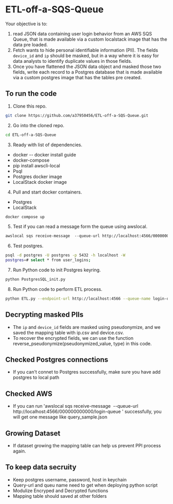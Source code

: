 # ETL-off-a-SQS-Queue
Your objective is to:
1. read JSON data containing user login behavior from an AWS SQS Queue, that is made
available via a custom localstack image that has the data pre loaded.
2. Fetch wants to hide personal identifiable information (PII). The fields `device_id` and `ip`
should be masked, but in a way where it is easy for data analysts to identify duplicate
values in those fields.
3. Once you have flattened the JSON data object and masked those two fields, write each
record to a Postgres database that is made available via a custom postgres image that has the tables pre created.


## To run the code
1. Clone this repo.
```bash
git clone https://github.com/a37950456/ETL-off-a-SQS-Queue.git
```

2. Go into the cloned repo.
```bash
cd ETL-off-a-SQS-Queue
```

3. Ready with list of  dependencies.
* docker -- docker install guide 
* docker-compose 
* pip install awscli-local
* Psql
* Postgres docker image
* LocalStack docker image

4. Pull and start docker containers.
  - Postgres 
  - LocalStack
  ```bash
  docker compose up
  ```

5. Test if you can read a message form the queue using awslocal.
```bash
awslocal sqs receive-message  --queue-url http://localhost:4566/000000000000/login-queue 
```

6. Test postgres.
```bash
psql -d postgres -U postgres -p 5432 -h localhost -W 
postgres=# select * from user_logins; 
```

7. Run Python code to init Postgres keyring.
```bash
python PostgresSQL_init.py
```

8. Run Python code to perform ETL process.
```bash
python ETL.py --endpoint-url http://localhost:4566 --queue-name login-queue --max-messages 25
```


## Decrypting masked PIIs
- The `ip` and `device_id` fields are masked using pseudonymize, and we saved the mapping table with ip.csv and device.csv.
- To recover the encrypted fields, we can use the function 
reverse_pseudonymize(pseudonymized_value, type) in this code.

## Checked Postgres connections
- If you can't connet to Postgres successfully, make sure you have add postgres to local path

## Checked AWS
- If you can run 'awslocal sqs receive-message  --queue-url http://localhost:4566/000000000000/login-queue 
' successfully, you will get one message like query_sample.json

## Growing Dataset
- If dataset growing the mapping table can help us prevent PPI process again.

## To keep data secruity
- Keep postgres username, password, host in keychain
- Query-url and queu name need to get when deploying python script
- Modulize Encryped and Decrypted functions 
- Mapping table should saved at other folders
